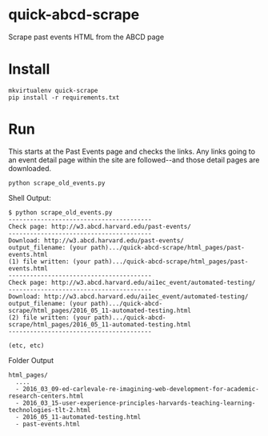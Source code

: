 # quick-abcd-scrape
Scrape past events HTML from the ABCD page

# Install

```
mkvirtualenv quick-scrape
pip install -r requirements.txt
```

# Run

This starts at the Past Events page and checks the links.  Any links going to an event detail page within the site are followed--and those detail pages are downloaded.

```
python scrape_old_events.py
```

Shell Output:

```
$ python scrape_old_events.py
----------------------------------------
Check page: http://w3.abcd.harvard.edu/past-events/
----------------------------------------
Download: http://w3.abcd.harvard.edu/past-events/
output_filename: (your path).../quick-abcd-scrape/html_pages/past-events.html
(1) file written: (your path).../quick-abcd-scrape/html_pages/past-events.html
----------------------------------------
Check page: http://w3.abcd.harvard.edu/ai1ec_event/automated-testing/
----------------------------------------
Download: http://w3.abcd.harvard.edu/ai1ec_event/automated-testing/
output_filename: (your path).../quick-abcd-scrape/html_pages/2016_05_11-automated-testing.html
(2) file written: (your path).../quick-abcd-scrape/html_pages/2016_05_11-automated-testing.html
----------------------------------------

(etc, etc)
```

Folder Output

```
html_pages/
  ....
  - 2016_03_09-ed-carlevale-re-imagining-web-development-for-academic-research-centers.html
  - 2016_03_15-user-experience-principles-harvards-teaching-learning-technologies-tlt-2.html
  - 2016_05_11-automated-testing.html
  - past-events.html
```
